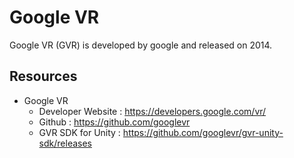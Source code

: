 # Google VR



Google VR (GVR) is developed by google and released on 2014.



## Resources



* Google VR 
  * Developer Website : https://developers.google.com/vr/
  * Github : https://github.com/googlevr
  * GVR SDK for Unity : https://github.com/googlevr/gvr-unity-sdk/releases